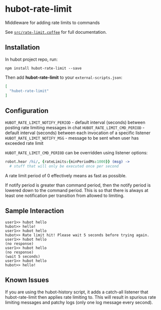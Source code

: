 # hubot-rate-limit

Middleware for adding rate limits to commands

See [`src/rate-limit.coffee`](src/rate-limit.coffee) for full documentation.

## Installation

In hubot project repo, run:

`npm install hubot-rate-limit --save`

Then add **hubot-rate-limit** to your `external-scripts.json`:

```json
[
  "hubot-rate-limit"
]
```

## Configuration

`HUBOT_RATE_LIMIT_NOTIFY_PERIOD` - default interval (seconds) between posting rate limiting messages in chat
`HUBOT_RATE_LIMIT_CMD_PERIOD` - default interval (seconds) between each invocation of a specific listener
`HUBOT_RATE_LIMIT_NOTIFY_MSG` - message to be sent when user has exceeded rate limit

`HUBOT_RATE_LIMIT_CMD_PERIOD` can be overridden using listener options:
```coffeescript
robot.hear /hi/, {rateLimits:{minPeriodMs:1000}} (msg) ->
  # stuff that will only be executed once per second
```

A rate limit period of 0 effectively means as fast as possible.

If notify period is greater than command period, then the notify period is lowered down to the command period. This is so that there is always at least one notification per transition from allowed to limiting.

## Sample Interaction

```
user1>> hubot hello
hubot>> hello!
user1>> hubot hello
hubot>> Rate limit hit! Please wait 5 seconds before trying again.
user1>> hubot hello
(no response)
user1>> hubot hello
(no response)
(wait 5 seconds)
user1>> hubot hello
hubot>> hello!
```

## Known Issues

If you are using the hubot-history script, it adds a catch-all listener that hubot-rate-limit then applies rate limiting to. This will result in spurious rate limiting messages and patchy logs (only one log message every second).
